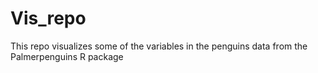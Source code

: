 # Vis_repo

This repo visualizes some of the variables in the penguins data from the Palmerpenguins R package
